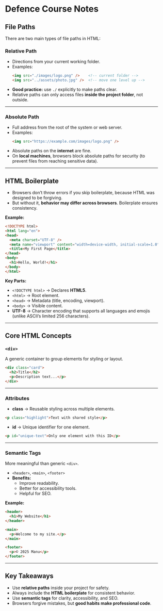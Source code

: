 # Defence Course Notes

## File Paths

There are two main types of file paths in HTML:

### Relative Path
- Directions from your current working folder.  
- Examples:
  ```html
  <img src="./images/logo.png" />    <!-- current folder -->
  <img src="../assets/photo.jpg" />  <!-- move one level up -->
  ```
- **Good practice:** use `./` explicitly to make paths clear.  
- Relative paths can only access files **inside the project folder**, not outside.

---

### Absolute Path
- Full address from the root of the system or web server.
- Examples:
  ```html
  <img src="https://example.com/images/logo.png" />
  ```
- Absolute paths on the **internet** are fine.  
- On **local machines**, browsers block absolute paths for security (to prevent files from reaching sensitive data).  

---

## HTML Boilerplate

- Browsers don’t throw errors if you skip boilerplate, because HTML was designed to be forgiving.  
- But without it, **behavior may differ across browsers**. Boilerplate ensures consistency.

**Example:**
```html
<!DOCTYPE html>
<html lang="en">
<head>
  <meta charset="UTF-8" />
  <meta name="viewport" content="width=device-width, initial-scale=1.0" />
  <title>My First Page</title>
</head>
<body>
  <h1>Hello, World!</h1>
</body>
</html>
```

**Key Parts:**
- `<!DOCTYPE html>` → Declares **HTML5**.  
- `<html>` → Root element.  
- `<head>` → Metadata (title, encoding, viewport).  
- `<body>` → Visible content.  
- **UTF-8** → Character encoding that supports all languages and emojis (unlike ASCII’s limited 256 characters).

---

## Core HTML Concepts

### `<div>`
A generic container to group elements for styling or layout.

```html
<div class="card">
  <h2>Title</h2>
  <p>Description text...</p>
</div>
```

---

### Attributes

- **class** → Reusable styling across multiple elements.
```html
<p class="highlight">Text with shared style</p>
```

- **id** → Unique identifier for one element.
```html
<p id="unique-text">Only one element with this ID</p>
```

---

### Semantic Tags
More meaningful than generic `<div>`.

- `<header>`, `<main>`, `<footer>`  
- **Benefits:**
  - Improve readability.  
  - Better for accessibility tools.  
  - Helpful for SEO.  

**Example:**
```html
<header>
  <h1>My Website</h1>
</header>

<main>
  <p>Welcome to my site.</p>
</main>

<footer>
  <p>© 2025 Manu</p>
</footer>
```

---

## Key Takeaways
- Use **relative paths** inside your project for safety.  
- Always include the **HTML boilerplate** for consistent behavior.  
- Use **semantic tags** for clarity, accessibility, and SEO.  
- Browsers forgive mistakes, but **good habits make professional code**.  
